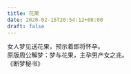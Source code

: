 ```yaml
---
title: 花果
date: 2020-02-15T20:54:12+08:00
draft: false
---
```


女人梦见送花果，预示着即将怀孕。<br>
原版周公解梦：梦与花果，主孕男产女之兆。<br>
《断梦秘书》